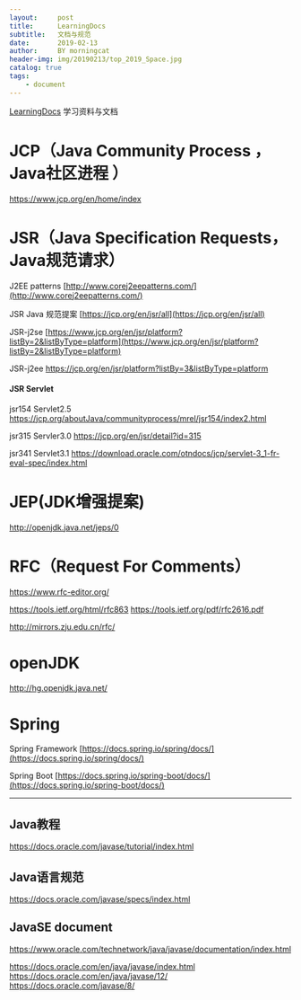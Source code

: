 ```yaml
---
layout:     post
title:      LearningDocs
subtitle:   文档与规范
date:       2019-02-13
author:     BY morningcat
header-img: img/20190213/top_2019_Space.jpg
catalog: true
tags:
    - document
---
```


[LearningDocs](https://github.com/morningcat2018/LearningDocs)
学习资料与文档

# JCP（Java Community Process ，Java社区进程 ）
https://www.jcp.org/en/home/index

# JSR（Java Specification Requests，Java规范请求）

J2EE patterns [http://www.corej2eepatterns.com/](http://www.corej2eepatterns.com/)

JSR Java 规范提案 [https://jcp.org/en/jsr/all](https://jcp.org/en/jsr/all)

JSR-j2se [https://www.jcp.org/en/jsr/platform?listBy=2&listByType=platform](https://www.jcp.org/en/jsr/platform?listBy=2&listByType=platform)

JSR-j2ee https://jcp.org/en/jsr/platform?listBy=3&listByType=platform

#### JSR Servlet
jsr154 Servlet2.5 https://jcp.org/aboutJava/communityprocess/mrel/jsr154/index2.html

jsr315 Servler3.0 https://jcp.org/en/jsr/detail?id=315
 
jsr341 Servlet3.1 https://download.oracle.com/otndocs/jcp/servlet-3_1-fr-eval-spec/index.html

# JEP(JDK增强提案)
http://openjdk.java.net/jeps/0


# RFC（Request For Comments）

https://www.rfc-editor.org/

https://tools.ietf.org/html/rfc863
https://tools.ietf.org/pdf/rfc2616.pdf

http://mirrors.zju.edu.cn/rfc/

# openJDK
http://hg.openjdk.java.net/

# Spring

Spring Framework [https://docs.spring.io/spring/docs/](https://docs.spring.io/spring/docs/)

Spring Boot [https://docs.spring.io/spring-boot/docs/](https://docs.spring.io/spring-boot/docs/)


---


## Java教程
https://docs.oracle.com/javase/tutorial/index.html

## Java语言规范
https://docs.oracle.com/javase/specs/index.html

## JavaSE document
https://www.oracle.com/technetwork/java/javase/documentation/index.html


https://docs.oracle.com/en/java/javase/index.html
https://docs.oracle.com/en/java/javase/12/
https://docs.oracle.com/javase/8/



